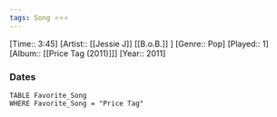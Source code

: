 ```yaml
---
tags: Song ⭐⭐⭐ 
---
```

[Time:: 3:45]
[Artist:: [[Jessie J]] [[B.o.B.]] ]
[Genre:: Pop]
[Played:: 1]
[Album:: [[Price Tag (2011)]]]
[Year:: 2011]
### Dates
````dataview
TABLE Favorite_Song
WHERE Favorite_Song = "Price Tag"
````
